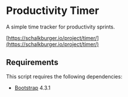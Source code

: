 # Productivity Timer
A simple time tracker for productivity sprints.

[https://schalkburger.io/project/timer/](https://schalkburger.io/project/timer/)

## Requirements

This script requires the following dependencies:

- [Bootstrap](https://getbootstrap.com/docs/4.3/getting-started/download/) 4.3.1 